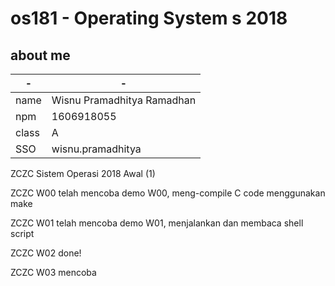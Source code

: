 # os181 - Operating System s 2018

## about me
| -     | -
|-------|-----------------------------
| name  | Wisnu Pramadhitya Ramadhan
| npm   | 1606918055
| class | A
| SSO   | wisnu.pramadhitya

ZCZC Sistem Operasi 2018 Awal (1)

ZCZC W00 telah mencoba demo W00, meng-compile C code menggunakan make

ZCZC W01 telah mencoba demo W01, menjalankan dan membaca shell script

ZCZC W02 done!

ZCZC W03 mencoba
